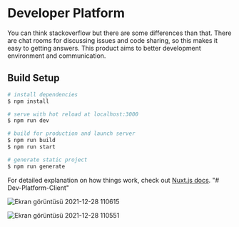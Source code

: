 # Developer Platform

You can think stackoverflow but there are some differences than that. There are chat rooms for discussing issues and code sharing, so this makes it easy to getting answers. This product aims to better development environment and communication.

## Build Setup

```bash
# install dependencies
$ npm install

# serve with hot reload at localhost:3000
$ npm run dev

# build for production and launch server
$ npm run build
$ npm run start

# generate static project
$ npm run generate
```

For detailed explanation on how things work, check out [Nuxt.js docs](https://nuxtjs.org).
"# Dev-Platform-Client" 


![Ekran görüntüsü 2021-12-28 110615](https://user-images.githubusercontent.com/58563002/147543810-0a8942b1-b647-4cf8-837d-d69f11300e47.png)

![Ekran görüntüsü 2021-12-28 110551](https://user-images.githubusercontent.com/58563002/147543822-4c44c72a-3ba0-409b-85f7-846649c1a089.png)

